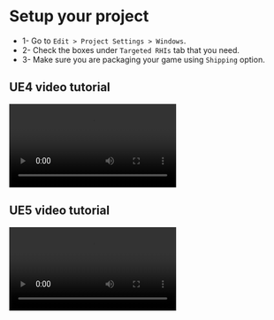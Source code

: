 # Setup your project

* 1- Go to `Edit > Project Settings > Windows`.
* 2- Check the boxes under `Targeted RHIs` tab that you need.
* 3- Make sure you are packaging your game using `Shipping` option.

## UE4 video tutorial

<video width="60%"  controls>
    <source src="site:media/video/UE5Guide.mp4" type="video/mp4">
</video>

## UE5 video tutorial

<video width="60%"  controls>
    <source src="site:media/video/UE5Guide.mp4" type="video/mp4">
</video>
